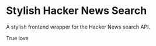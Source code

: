 # Stylish Hacker News Search
A stylish frontend wrapper for the Hacker News search API. 

True love
